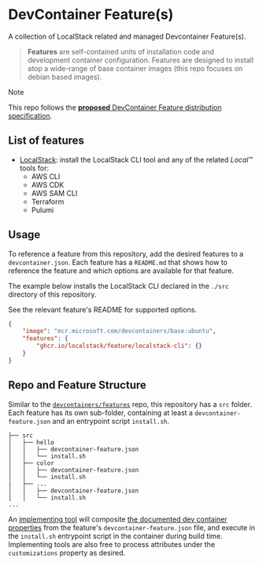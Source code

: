 # DevContainer Feature(s)
A collection of LocalStack related and managed Devcontainer Feature(s).

>**Features** are self-contained units of installation code and development container configuration.
Features are designed to install atop a wide-range of base container images (this repo focuses on debian based images).

> [!NOTE]
> This repo follows the [**proposed** DevContainer Feature distribution specification](https://containers.dev/implementors/features-distribution/).

## List of features
- [LocalStack](https://docs.localstack.cloud/getting-started/): install the LocalStack CLI tool and any of the related _Local™_ tools for:
    - AWS CLI
    - AWS CDK
    - AWS SAM CLI
    - Terraform
    - Pulumi

## Usage
To reference a feature from this repository, add the desired features to a `devcontainer.json`.
Each feature has a `README.md` that shows how to reference the feature and which options are available for that feature.

The example below installs the LocalStack CLI declared in the `./src` directory of this repository.

See the relevant feature's README for supported options.

```json
{
    "image": "mcr.microsoft.com/devcontainers/base:ubuntu",
    "features": {
        "ghcr.io/localstack/feature/localstack-cli": {}
    }
}
```
## Repo and Feature Structure
Similar to the [`devcontainers/features`](https://github.com/devcontainers/features) repo, this repository has a `src` folder.
Each feature has its own sub-folder, containing at least a `devcontainer-feature.json` and an entrypoint script `install.sh`.

```
├── src
│   ├── hello
│   │   ├── devcontainer-feature.json
│   │   └── install.sh
│   ├── color
│   │   ├── devcontainer-feature.json
│   │   └── install.sh
|   ├── ...
│   │   ├── devcontainer-feature.json
│   │   └── install.sh
...
```
An [implementing tool](https://containers.dev/supporting#tools) will composite [the documented dev container properties](https://containers.dev/implementors/features/#devcontainer-feature-json-properties) from the feature's `devcontainer-feature.json` file, and execute in the `install.sh` entrypoint script in the container during build time.
Implementing tools are also free to process attributes under the `customizations` property as desired.